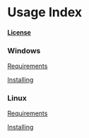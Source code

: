 # Usage Index

#### [License](https://github.com/Dogey11/B3/blob/main/LICENSE)

### Windows
[Requirements](https://github.com/Dogey11/B3/blob/main/docs/windows/REQUIREMENTS.md)

[Installing](https://github.com/Dogey11/B3/blob/main/docs/windows/INSTALL_GUIDE.md)

### Linux
[Requirements](https://github.com/Dogey11/B3/blob/main/docs/linux/REQUIREMENTS.md)

[Installing](https://github.com/Dogey11/B3/blob/main/docs/linux/INSTALL_GUIDE.md)